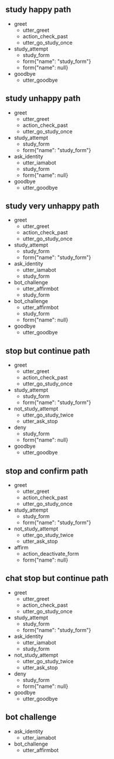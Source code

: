 ## study happy path
* greet
  - utter_greet
  - action_check_past
  - utter_go_study_once
* study_attempt
  - study_form
  - form{"name": "study_form"}
  - form{"name": null}
* goodbye
  - utter_goodbye

## study unhappy path
* greet
  - utter_greet
  - action_check_past
  - utter_go_study_once
* study_attempt
  - study_form
  - form{"name": "study_form"}
* ask_identity
  - utter_iamabot
  - study_form
  - form{"name": null}
* goodbye
  - utter_goodbye

## study very unhappy path
* greet
  - utter_greet
  - action_check_past
  - utter_go_study_once
* study_attempt
  - study_form
  - form{"name": "study_form"}
* ask_identity
  - utter_iamabot
  - study_form
* bot_challenge
  - utter_affirmbot
  - study_form
* bot_challenge
  - utter_affirmbot
  - study_form
  - form{"name": null}
* goodbye
  - utter_goodbye


## stop but continue path
* greet
  - utter_greet
  - action_check_past
  - utter_go_study_once
* study_attempt
  - study_form
  - form{"name": "study_form"}
* not_study_attempt
  - utter_go_study_twice
  - utter_ask_stop
* deny
  - study_form
  - form{"name": null}
* goodbye
  - utter_goodbye


## stop and confirm path
* greet
  - utter_greet
  - action_check_past
  - utter_go_study_once
* study_attempt
  - study_form
  - form{"name": "study_form"}
* not_study_attempt
  - utter_go_study_twice
  - utter_ask_stop
* affirm
  - action_deactivate_form
  - form{"name": null}


## chat stop but continue path
* greet
  - utter_greet
  - action_check_past
  - utter_go_study_once
* study_attempt
  - study_form
  - form{"name": "study_form"}
* ask_identity
  - utter_iamabot
  - study_form
* not_study_attempt
  - utter_go_study_twice
  - utter_ask_stop
* deny
  - study_form
  - form{"name": null}
* goodbye
  - utter_goodbye


## bot challenge
* ask_identity
  - utter_iamabot
* bot_challenge
  - utter_affirmbot
